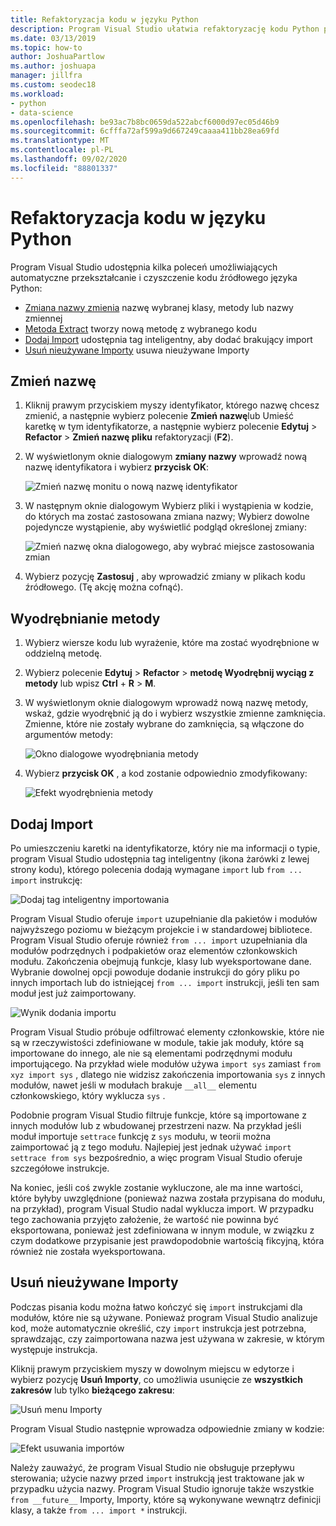 ```yaml
---
title: Refaktoryzacja kodu w języku Python
description: Program Visual Studio ułatwia refaktoryzację kodu Python przez zmianę nazw identyfikatorów, wyodrębnianie metod, Dodawanie importów i usuwanie nieużywanych importów.
ms.date: 03/13/2019
ms.topic: how-to
author: JoshuaPartlow
ms.author: joshuapa
manager: jillfra
ms.custom: seodec18
ms.workload:
- python
- data-science
ms.openlocfilehash: be93ac7b8bc0659da522abcf6000d97ec05d46b9
ms.sourcegitcommit: 6cfffa72af599a9d667249caaaa411bb28ea69fd
ms.translationtype: MT
ms.contentlocale: pl-PL
ms.lasthandoff: 09/02/2020
ms.locfileid: "88801337"
---
```

# <a name="refactor-python-code"></a>Refaktoryzacja kodu w języku Python

Program Visual Studio udostępnia kilka poleceń umożliwiających automatyczne przekształcanie i czyszczenie kodu źródłowego języka Python:

- [Zmiana nazwy zmienia](#rename) nazwę wybranej klasy, metody lub nazwy zmiennej
- [Metoda Extract](#extract-method) tworzy nową metodę z wybranego kodu
- [Dodaj Import](#add-import) udostępnia tag inteligentny, aby dodać brakujący import
- [Usuń nieużywane Importy](#remove-unused-imports) usuwa nieużywane Importy

## <a name="rename"></a>Zmień nazwę

1. Kliknij prawym przyciskiem myszy identyfikator, którego nazwę chcesz zmienić, a następnie wybierz polecenie **Zmień nazwę**lub Umieść karetkę w tym identyfikatorze, a następnie wybierz polecenie **Edytuj**  >  **Refactor**  >  **Zmień nazwę pliku** refaktoryzacji (**F2**).
2. W wyświetlonym oknie dialogowym **zmiany nazwy** wprowadź nową nazwę identyfikatora i wybierz **przycisk OK**:

   ![Zmień nazwę monitu o nową nazwę identyfikator](media/code-refactor-rename-1.png)

3. W następnym oknie dialogowym Wybierz pliki i wystąpienia w kodzie, do których ma zostać zastosowana zmiana nazwy; Wybierz dowolne pojedyncze wystąpienie, aby wyświetlić podgląd określonej zmiany:

   ![Zmień nazwę okna dialogowego, aby wybrać miejsce zastosowania zmian](media/code-refactor-rename-2.png)

4. Wybierz pozycję **Zastosuj** , aby wprowadzić zmiany w plikach kodu źródłowego. (Tę akcję można cofnąć).

## <a name="extract-method"></a>Wyodrębnianie metody

1. Wybierz wiersze kodu lub wyrażenie, które ma zostać wyodrębnione w oddzielną metodę.
2. Wybierz polecenie **Edytuj**  >  **Refactor**  >  **metodę Wyodrębnij wyciąg z metody** lub wpisz **Ctrl** + **R**  >  **M**.
3. W wyświetlonym oknie dialogowym wprowadź nową nazwę metody, wskaż, gdzie wyodrębnić ją do i wybierz wszystkie zmienne zamknięcia. Zmienne, które nie zostały wybrane do zamknięcia, są włączone do argumentów metody:

   ![Okno dialogowe wyodrębniania metody](media/code-refactor-extract-method-1.png)

4. Wybierz **przycisk OK** , a kod zostanie odpowiednio zmodyfikowany:

   ![Efekt wyodrębnienia metody](media/code-refactor-extract-method-2.png)

## <a name="add-import"></a>Dodaj Import

Po umieszczeniu karetki na identyfikatorze, który nie ma informacji o typie, program Visual Studio udostępnia tag inteligentny (ikona żarówki z lewej strony kodu), którego polecenia dodają wymagane `import` lub `from ... import` instrukcję:

![Dodaj tag inteligentny importowania](media/code-refactor-add-import-1.png)

Program Visual Studio oferuje `import` uzupełnianie dla pakietów i modułów najwyższego poziomu w bieżącym projekcie i w standardowej bibliotece. Program Visual Studio oferuje również `from ... import` uzupełniania dla modułów podrzędnych i podpakietów oraz elementów członkowskich modułu. Zakończenia obejmują funkcje, klasy lub wyeksportowane dane. Wybranie dowolnej opcji powoduje dodanie instrukcji do góry pliku po innych importach lub do istniejącej `from ... import` instrukcji, jeśli ten sam moduł jest już zaimportowany.

![Wynik dodania importu](media/code-refactor-add-import-2.png)

Program Visual Studio próbuje odfiltrować elementy członkowskie, które nie są w rzeczywistości zdefiniowane w module, takie jak moduły, które są importowane do innego, ale nie są elementami podrzędnymi modułu importującego. Na przykład wiele modułów używa `import sys` zamiast `from xyz import sys` , dlatego nie widzisz zakończenia importowania `sys` z innych modułów, nawet jeśli w modułach brakuje `__all__` elementu członkowskiego, który wyklucza `sys` .

Podobnie program Visual Studio filtruje funkcje, które są importowane z innych modułów lub z wbudowanej przestrzeni nazw. Na przykład jeśli moduł importuje `settrace` funkcję z `sys` modułu, w teorii można zaimportować ją z tego modułu. Najlepiej jest jednak używać `import settrace from sys` bezpośrednio, a więc program Visual Studio oferuje szczegółowe instrukcje.

Na koniec, jeśli coś zwykle zostanie wykluczone, ale ma inne wartości, które byłyby uwzględnione (ponieważ nazwa została przypisana do modułu, na przykład), program Visual Studio nadal wyklucza import. W przypadku tego zachowania przyjęto założenie, że wartość nie powinna być eksportowana, ponieważ jest zdefiniowana w innym module, w związku z czym dodatkowe przypisanie jest prawdopodobnie wartością fikcyjną, która również nie została wyeksportowana.

## <a name="remove-unused-imports"></a>Usuń nieużywane Importy

Podczas pisania kodu można łatwo kończyć się `import` instrukcjami dla modułów, które nie są używane. Ponieważ program Visual Studio analizuje kod, może automatycznie określić, czy `import` instrukcja jest potrzebna, sprawdzając, czy zaimportowana nazwa jest używana w zakresie, w którym występuje instrukcja.

Kliknij prawym przyciskiem myszy w dowolnym miejscu w edytorze i wybierz pozycję **Usuń Importy**, co umożliwia usunięcie ze **wszystkich zakresów** lub tylko **bieżącego zakresu**:

![Usuń menu Importy](media/code-refactor-remove-imports-1.png)

Program Visual Studio następnie wprowadza odpowiednie zmiany w kodzie:

![Efekt usuwania importów](media/code-refactor-remove-imports-2.png)

Należy zauważyć, że program Visual Studio nie obsługuje przepływu sterowania; użycie nazwy przed `import` instrukcją jest traktowane jak w przypadku użycia nazwy. Program Visual Studio ignoruje także wszystkie `from __future__` Importy, Importy, które są wykonywane wewnątrz definicji klasy, a także `from ... import *` instrukcji.
